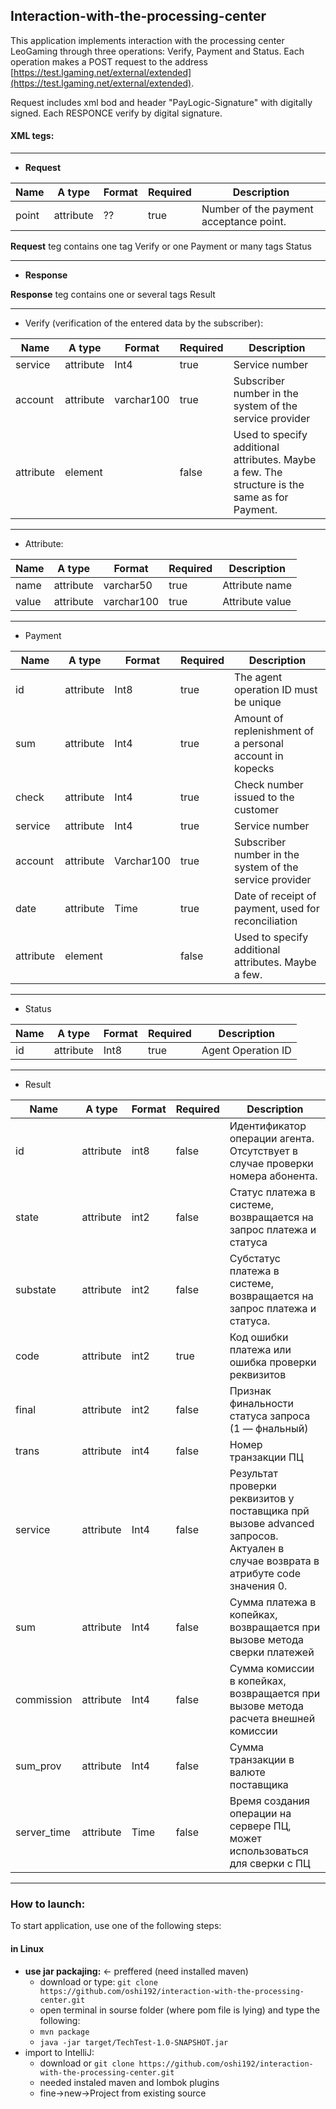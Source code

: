 ## Interaction-with-the-processing-center
This application implements interaction with the processing center LeoGaming through three operations: Verify, Payment and Status.
Each operation makes a POST request to the address [https://test.lgaming.net/external/extended](https://test.lgaming.net/external/extended). 

Request includes xml bod and header "PayLogic-Signature" with digitally signed.
Each RESPONCE verify by digital signature.

#### XML tegs:

----------------------------------------------------------
 - **Request**
 
 Name | A type | Format | Required | Description
--- | --- | --- | --- | ---
point | attribute | ?? | true | Number of the payment acceptance point.
 
 **Request** teg contains one tag Verify or one Payment or many tags Status
 
 ----------------------------------------------------------
 - **Response**
 
 **Response** teg contains one or several tags Result
 
---------------------------------------------------------------------------- 
 - Verify (verification of the entered data by the subscriber):

Name | A type | Format | Required | Description
--- | --- | --- | --- | ---
service | attribute | Int4 | true |Service number
account |attribute |varchar100 |true  |Subscriber number in the system of the service provider
attribute  |element  | |false |Used to specify additional attributes. Maybe a few. The structure is the same as for Payment.

-----------------------------------------------
 - Attribute:
 
Name | A type | Format | Required | Description
--- | --- | --- | --- | ---
name | attribute | varchar50 | true | Attribute name
value | attribute | varchar100 | true | Attribute value

---------------------------------------
 - Payment
 
Name | A type | Format | Required | Description
--- | --- | --- | --- | ---
id | attribute | Int8 | true | The agent operation ID must be unique
sum | attribute | Int4 | true | Amount of replenishment of a personal account in kopecks
check | attribute | Int4 | true | Check number issued to the customer
service | attribute | Int4 | true | Service number
account | attribute | Varchar100 | true | Subscriber number in the system of the service provider
date | attribute | Time | true | Date of receipt of payment, used for reconciliation
attribute | element |  | false | Used to specify additional attributes. Maybe a few.

--------------------------------------
 - Status
 
 Name | A type | Format | Required | Description
--- | --- | --- | --- | ---
id | attribute | Int8 | true | Agent Operation ID

--------------------------------------
 - Result
 
 Name | A type | Format | Required | Description
--- | --- | --- | --- | ---
 id  | attribute  | int8  | false  | Идентификатор операции агента. Отсутствует в случае проверки номера абонента. 
state  | attribute |  int2  | false  | Статус платежа в системе, возвращается на запрос платежа и статуса 
substate  | attribute  | int2  | false  | Субстатус платежа в системе, возвращается на запрос платежа и статуса. 
code  | attribute  | int2  | true  | Код ошибки платежа или ошибка проверки реквизитов 
final  | attribute  | int2  | false  | Признак финальности статуса запроса (1 — фнальный) 
trans  | attribute  | int4  | false  | Номер транзакции ПЦ 
service  | attribute  | Int4  | false  | Результат проверки реквизитов у поставщика прй вызове advanced запросов. Актуален в случае возврата в атрибуте code значения 0. 
sum  | attribute  | Int4  | false  | Сумма платежа в копейках, возвращается при вызове метода сверки платежей 
commission  | attribute  | Int4  | false  | Сумма комиссии в копейках, возвращается при вызове метода расчета внешней комиссии 
sum_prov  | attribute  | Int4  | false  | Сумма транзакции в валюте поставщика 
server_time  | attribute  | Time  | false  | Время создания операции на сервере ПЦ, может использоваться для сверки с ПЦ 

--------------------------------------


### How to launch:
To start application, use one of the following steps:
#### in Linux
 - **use jar packajing:** <- preffered (need installed maven) 
    - download or type: ```git clone https://github.com/oshi192/interaction-with-the-processing-center.git```
    - open terminal in sourse folder (where pom file is lying) and type the following:
    - ```mvn package```
    - ```java -jar target/TechTest-1.0-SNAPSHOT.jar ``` 
 - import to IntelliJ: 
    - download or ```git clone https://github.com/oshi192/interaction-with-the-processing-center.git```
    - needed instaled maven and lombok plugins 
    - fine->new->Project from existing source 

